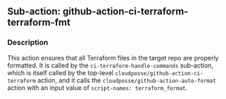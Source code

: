 ## Sub-action: github-action-ci-terraform-terraform-fmt

### Description

This action ensures that all Terraform files in the target repo are properly formatted. It is called by the `ci-terraform-handle-commands` sub-action, which is itself called by the top-level `cloudposse/github-action-ci-terraform` action, and it calls the `cloudposse/github-action-auto-format` action with an input value of `script-names: terraform_format`.

